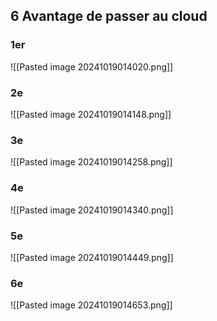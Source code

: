 ## 6 Avantage de passer au cloud

### 1er

![[Pasted image 20241019014020.png]]
### 2e 

![[Pasted image 20241019014148.png]]


### 3e

![[Pasted image 20241019014258.png]]

### 4e

![[Pasted image 20241019014340.png]]
### 5e

![[Pasted image 20241019014449.png]]

### 6e

![[Pasted image 20241019014653.png]]

